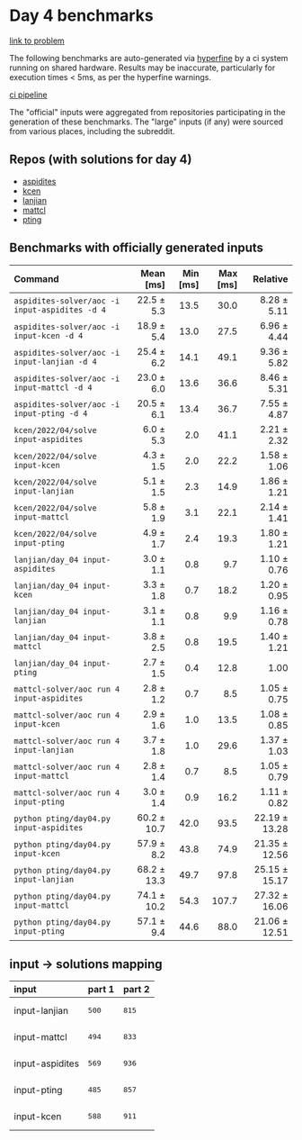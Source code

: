 # Day 4 benchmarks

[link to problem](http://adventofcode.com/2022/day/4)

The following benchmarks are auto-generated via [hyperfine](https://github.com/sharkdp/hyperfine) by a ci system running on shared hardware. Results may be inaccurate, particularly for execution times < 5ms, as per the hyperfine warnings.

[ci pipeline](http://ci.papercode.net:8080/teams/aoc2022/pipelines/aoc-compare-2022)

The "official" inputs were aggregated from repositories participating in the generation of these benchmarks. The "large" inputs (if any) were sourced from various places, including the subreddit.

## Repos (with solutions for day 4)


- [aspidites](https://github.com/aspidites/aoc2022)
- [kcen](https://github.com/kcen/AdventOfCode)
- [lanjian](https://github.com/LanJian/aoc-2022)
- [mattcl](https://github.com/mattcl/aoc2022)
- [pting](https://github.com/pting/aoc2022)

## Benchmarks with officially generated inputs
| Command | Mean [ms] | Min [ms] | Max [ms] | Relative |
|:---|---:|---:|---:|---:|
| `aspidites-solver/aoc -i input-aspidites -d 4` | 22.5 ± 5.3 | 13.5 | 30.0 | 8.28 ± 5.11 |
| `aspidites-solver/aoc -i input-kcen -d 4` | 18.9 ± 5.4 | 13.0 | 27.5 | 6.96 ± 4.44 |
| `aspidites-solver/aoc -i input-lanjian -d 4` | 25.4 ± 6.2 | 14.1 | 49.1 | 9.36 ± 5.82 |
| `aspidites-solver/aoc -i input-mattcl -d 4` | 23.0 ± 6.0 | 13.6 | 36.6 | 8.46 ± 5.31 |
| `aspidites-solver/aoc -i input-pting -d 4` | 20.5 ± 6.1 | 13.4 | 36.7 | 7.55 ± 4.87 |
| `kcen/2022/04/solve input-aspidites` | 6.0 ± 5.3 | 2.0 | 41.1 | 2.21 ± 2.32 |
| `kcen/2022/04/solve input-kcen` | 4.3 ± 1.5 | 2.0 | 22.2 | 1.58 ± 1.06 |
| `kcen/2022/04/solve input-lanjian` | 5.1 ± 1.5 | 2.3 | 14.9 | 1.86 ± 1.21 |
| `kcen/2022/04/solve input-mattcl` | 5.8 ± 1.9 | 3.1 | 22.1 | 2.14 ± 1.41 |
| `kcen/2022/04/solve input-pting` | 4.9 ± 1.7 | 2.4 | 19.3 | 1.80 ± 1.21 |
| `lanjian/day_04 input-aspidites` | 3.0 ± 1.1 | 0.8 | 9.7 | 1.10 ± 0.76 |
| `lanjian/day_04 input-kcen` | 3.3 ± 1.8 | 0.7 | 18.2 | 1.20 ± 0.95 |
| `lanjian/day_04 input-lanjian` | 3.1 ± 1.1 | 0.8 | 9.9 | 1.16 ± 0.78 |
| `lanjian/day_04 input-mattcl` | 3.8 ± 2.5 | 0.8 | 19.5 | 1.40 ± 1.21 |
| `lanjian/day_04 input-pting` | 2.7 ± 1.5 | 0.4 | 12.8 | 1.00 |
| `mattcl-solver/aoc run 4 input-aspidites` | 2.8 ± 1.2 | 0.7 | 8.5 | 1.05 ± 0.75 |
| `mattcl-solver/aoc run 4 input-kcen` | 2.9 ± 1.6 | 1.0 | 13.5 | 1.08 ± 0.85 |
| `mattcl-solver/aoc run 4 input-lanjian` | 3.7 ± 1.8 | 1.0 | 29.6 | 1.37 ± 1.03 |
| `mattcl-solver/aoc run 4 input-mattcl` | 2.8 ± 1.4 | 0.7 | 8.5 | 1.05 ± 0.79 |
| `mattcl-solver/aoc run 4 input-pting` | 3.0 ± 1.4 | 0.9 | 16.2 | 1.11 ± 0.82 |
| `python pting/day04.py input-aspidites` | 60.2 ± 10.7 | 42.0 | 93.5 | 22.19 ± 13.28 |
| `python pting/day04.py input-kcen` | 57.9 ± 8.2 | 43.8 | 74.9 | 21.35 ± 12.56 |
| `python pting/day04.py input-lanjian` | 68.2 ± 13.3 | 49.7 | 97.8 | 25.15 ± 15.17 |
| `python pting/day04.py input-mattcl` | 74.1 ± 10.2 | 54.3 | 107.7 | 27.32 ± 16.06 |
| `python pting/day04.py input-pting` | 57.1 ± 9.4 | 44.6 | 88.0 | 21.06 ± 12.51 |

## input -> solutions mapping
|input|part 1|part 2|
|:---|:---|:---|
|input-lanjian|<pre>500</pre>|<pre>815</pre>|
|input-mattcl|<pre>494</pre>|<pre>833</pre>|
|input-aspidites|<pre>569</pre>|<pre>936</pre>|
|input-pting|<pre>485</pre>|<pre>857</pre>|
|input-kcen|<pre>588</pre>|<pre>911</pre>|

